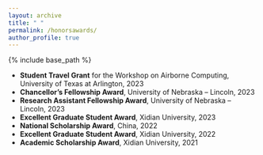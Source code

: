 ```yaml
---
layout: archive
title: " "
permalink: /honorsawards/
author_profile: true
---
```


{% include base_path %}


* **Student Travel Grant** for the Workshop on Airborne Computing, University of Texas at Arlington, 2023
* **Chancellor’s Fellowship Award**, University of Nebraska – Lincoln, 2023
* **Research Assistant Fellowship Award**, University of Nebraska – Lincoln, 2023
* **Excellent Graduate Student Award**, Xidian University, 2023
* **National Scholarship Award**, China, 2022
* **Excellent Graduate Student Award**, Xidian University, 2022
* **Academic Scholarship Award**, Xidian University, 2021
